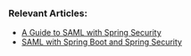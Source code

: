 ### Relevant Articles:

- [A Guide to SAML with Spring Security](https://www.baeldung.com/spring-security-saml-legacy)
- [SAML with Spring Boot and Spring Security](https://www.baeldung.com/spring-security-saml)
